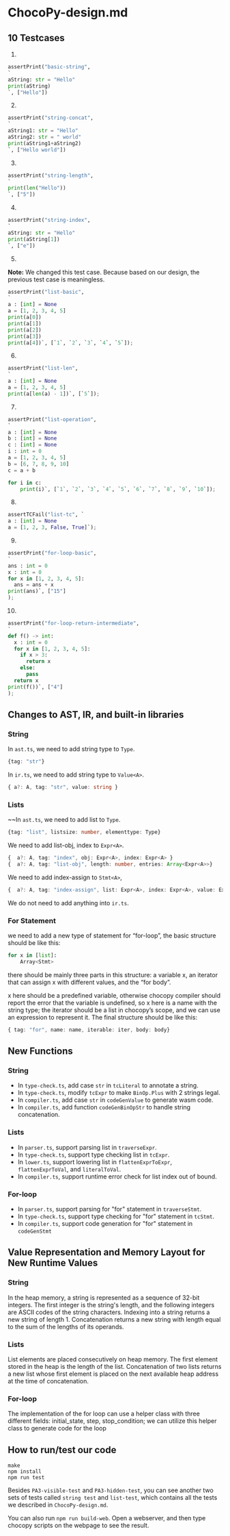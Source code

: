# ChocoPy-design.md

## 10 Testcases

1. 

```python
assertPrint("basic-string",
`
aString: str = "Hello"
print(aString)       
`, ["Hello"])

```

2. 

```python
assertPrint("string-concat",
`
aString1: str = "Hello"
aString2: str = " world"
print(aString1+aString2)
`, ["Hello world"])

```

3. 

```python
assertPrint("string-length",
`
print(len("Hello"))
`, ["5"])
```

4. 

```python
assertPrint("string-index",
`
aString: str = "Hello"
print(aString[1])
`, ["e"])
```

5. 

**Note:** We changed this test case. Because based on our design, the previous test case is meaningless. 
```python
assertPrint("list-basic", 
`
a : [int] = None
a = [1, 2, 3, 4, 5]
print(a[0])
print(a[1])
print(a[2])
print(a[3])
print(a[4])`, [`1`, `2`, `3`, `4`, `5`]);
```

6. 

```python
assertPrint("list-len",
`
a : [int] = None
a = [1, 2, 3, 4, 5]
print(a[len(a) - 1])`, [`5`]);
```
7. 

```python
assertPrint("list-operation",
`
a : [int] = None
b : [int] = None
c : [int] = None
i : int = 0
a = [1, 2, 3, 4, 5]
b = [6, 7, 8, 9, 10]
c = a + b

for i in c:
    print(i)`, [`1`, `2`, `3`, `4`, `5`, `6`, `7`, `8`, `9`, `10`]);
```

8. 

```python
assertTCFail("list-tc", `
a : [int] = None
a = [1, 2, 3, False, True]`);
```

9. 

```python
assertPrint("for-loop-basic",
`
ans : int = 0
x : int = 0
for x in [1, 2, 3, 4, 5]:
  ans = ans + x
print(ans)`, ["15"]
);
```

10. 

```python
assertPrint("for-loop-return-intermediate",
`
def f() -> int:
  x : int = 0
  for x in [1, 2, 3, 4, 5]:
    if x > 3:
      return x
    else:
      pass
  return x
print(f())`, ["4"]
);
```



## Changes to AST, IR, and built-in libraries

### String

In `ast.ts`, we need to add string type to `Type`.
```typescript
{tag: "str"}
```

In `ir.ts`, we need to add string type to `Value<A>`.
```typescript
{ a?: A, tag: "str", value: string }
```


### Lists

~~In `ast.ts`, we need to add list to `Type`.
```typescript
{tag: "list", listsize: number, elementtype: Type}
```

We need to add list-obj, index to `Expr<A>`.
```typescript
{  a?: A, tag: "index", obj: Expr<A>, index: Expr<A> }
{  a?: A, tag: "list-obj", length: number, entries: Array<Expr<A>>}
```

We need to add index-assign to `Stmt<A>`,
```typescript
{  a?: A, tag: "index-assign", list: Expr<A>, index: Expr<A>, value: Expr<A> }
```

We do not need to add anything into `ir.ts`.

### For Statement
we need to add a new type of statement for “for-loop”,
the basic structure should be like this:
```python
for x in [list]:
    Array<Stmt>
```

there should be mainly three parts in this structure: a variable x, an iterator that can assign x with different values, and the “for body”.

x here should be a predefined variable, otherwise chocopy compiler should report the error that the variable is undefined, so x here is a name with the string type; the iterator should be a list in chocopy’s scope, and we can use an expression to represent it.
The final structure should be like this:
```typescript
{ tag: "for", name: name, iterable: iter, body: body}
```



## New Functions

### String

+ In `type-check.ts`, add case `str` in `tcLiteral` to annotate a string. 
+ In `type-check.ts`, modify `tcExpr`  to make `BinOp.Plus` with 2 strings legal. 
+ In `compiler.ts`, add case `str` in `codeGenValue` to generate wasm code.
+ In `compiler.ts`, add function `codeGenBinOpStr` to handle string concatenation.

### Lists

+ In `parser.ts`, support parsing list in `traverseExpr`.
+ In `type-check.ts`, support type checking list in `tcExpr`. 
+ In `lower.ts`, support lowering list in `flattenExprToExpr`, `flattenExprToVal`, and `literalToVal`.
+ In `compiler.ts`, support runtime error check for list index out of bound.

### For-loop
+ In `parser.ts`, support parsing for "for" statement in `traverseStmt`.
+ In `type-check.ts`, support type checking for "for" statement in `tcStmt`.
+ In `compiler.ts`, support code generation for "for" statement in `codeGenStmt` 

## Value Representation and Memory Layout for New Runtime Values

### String

In the heap memory, a string is represented as a sequence of 32-bit integers. The first integer is the string's length, and the following integers are ASCII codes of the string characters. Indexing into a string returns a new string of length 1. Concatenation returns a new string with length equal to the sum of the lengths of its operands.

### Lists

List elements are placed consecutively on heap memory. The first element stored in the heap is the length of the list. Concatenation of two lists returns a new list whose first element is placed on the next available heap address at the time of concatenation.



### For-loop

The implementation of the for loop can use a helper class with three different fields: initial_state, step, stop_condition; we can utilize this helper class to generate code for the loop


## How to run/test our code
```
make
npm install
npm run test
```

Besides `PA3-visible-test` and `PA3-hidden-test`, you can see another two sets of tests called `string test` and `list-test`, which contains all the tests we described in `ChocoPy-design.md`.

You can also run `npm run build-web`. Open a webserver, and then type chocopy scripts on the webpage to see the result.